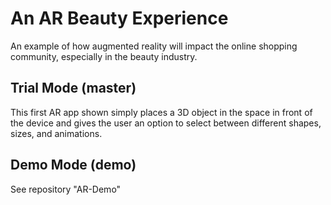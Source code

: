 # An AR Beauty Experience

An example of how augmented reality will impact the online shopping community, especially in the beauty industry.

## Trial Mode (master)

This first AR app shown simply places a 3D object in the space in front of the device and gives the user an option to select between different shapes, sizes, and animations.


## Demo Mode (demo)

See repository "AR-Demo"


